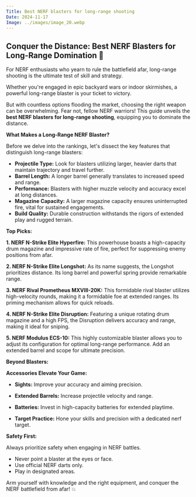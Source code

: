 ```yaml
---
Title: Best NERF blasters for long-range shooting
Date: 2024-11-17
Image: ../images/image_20.webp
---
```


## Conquer the Distance: Best NERF Blasters for Long-Range Domination 🎯

For NERF enthusiasts who yearn to rule the battlefield afar, long-range shooting is the ultimate test of skill and strategy. 

Whether you're engaged in epic backyard wars or indoor skirmishes, a powerful long-range blaster is your ticket to victory. 

But with countless options flooding the market, choosing the right weapon can be overwhelming. Fear not, fellow NERF warriors! This guide unveils the **best NERF blasters for long-range shooting**, equipping you to dominate the distance.

**What Makes a Long-Range NERF Blaster?**

Before we delve into the rankings, let's dissect the key features that distinguish long-range blasters:

* **Projectile Type:** Look for blasters utilizing larger, heavier darts that maintain trajectory and travel further.
* **Barrel Length:** A longer barrel generally translates to increased speed and range.
* **Performance:** Blasters with higher muzzle velocity and accuracy excel at long distances.
* **Magazine Capacity:** A larger magazine capacity ensures uninterrupted fire, vital for sustained engagements.
* **Build Quality:** Durable construction withstands the rigors of extended play and rugged terrain.

**Top Picks:**

**1. NERF N-Strike Elite Hyperfire:** 
   This powerhouse boasts a high-capacity drum magazine and impressive rate of fire, perfect for suppressing enemy positions from afar.

**2. NERF N-Strike Elite Longshot:** 
   As its name suggests, the Longshot prioritizes distance. Its long barrel and powerful spring provide remarkable range.

 **3. NERF Rival Prometheus MXVIII-20K:**
   This formidable rival blaster utilizes high-velocity rounds, making it a formidable foe at extended ranges. Its priming mechanism allows for quick reloads.

**4. NERF N-Strike Elite Disruption:** 
   Featuring a unique rotating drum magazine and a high FPS, the Disruption delivers accuracy and range, making it ideal for sniping.

**5. NERF Modulus ECS-10:**
   This highly customizable blaster allows you to adjust its configuration for optimal long-range performance. Add an extended barrel and scope for ultimate precision.

**Beyond Blasters:**

 **Accessories Elevate Your Game:**

* **Sights:** Improve your accuracy and aiming precision.

* **Extended Barrels:** Increase projectile velocity and range.
* **Batteries:** Invest in high-capacity batteries for extended playtime.
* **Target Practice:** Hone your skills and precision with a dedicated nerf target.

**Safety First:** 

Always prioritize safety when engaging in NERF battles. 

* Never point a blaster at the eyes or face. 
* Use official NERF darts only.
* Play in designated areas.


Arm yourself with knowledge and the right equipment, and conquer the NERF battlefield from afar! 💥
 
